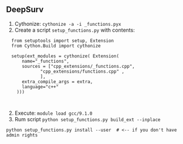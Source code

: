 

## DeepSurv


1. Cythonize: 
  ```cythonize -a -i _functions.pyx```
2. Create a script ```setup_functions.py``` with contents:
  ```
    from setuptools import setup, Extension
    from Cython.Build import cythonize
    
    setup(ext_modules = cythonize( Extension(      
        name="_functions",
        sources = ["cpp_extensions/_functions.cpp",
               "cpp_extensions/functions.cpp" ,
               ],        
        extra_compile_args = extra, 
        language="c++" 
      )))
    
    
  ```
2. Execute:
  ```module load gcc/9.1.0```
3. Rum script
  ```python setup_functions.py build_ext --inplace```
  
  
  ```python setup_functions.py install --user  # <-- if you don't have admin rights ```
  
 
